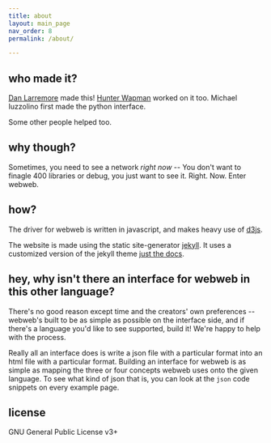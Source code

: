 ```yaml
---
title: about
layout: main_page
nav_order: 8
permalink: /about/

---
```


## who made it?

[Dan Larremore](http://danlarremore.com) made this! [Hunter Wapman](https://hneutr.github.io) worked on it too. Michael Iuzzolino first made the python interface.

Some other people helped too.

## why though?

Sometimes, you need to see a network _right now_ -- You don't want to finagle 400 libraries or debug, you just want to see it. Right. Now. Enter webweb.

## how?

The driver for webweb is written in javascript, and makes heavy use of [d3js](d3js.org).

The website is made using the static site-generator [jekyll](https://jekyllrb.com/). It uses a customized version of the jekyll theme [just the docs](https://pmarsceill.github.io/just-the-docs/).

## hey, why isn't there an interface for webweb in this other language?

There's no good reason except time and the creators' own preferences -- webweb's built to be as simple as possible on the interface side, and if there's a language you'd like to see supported, build it! We're happy to help with the process.

Really all an interface does is write a json file with a particular format into an html file with a particular format. Building an interface for webweb is as simple as mapping the three or four concepts webweb uses onto the given language. To see what kind of json that is, you can look at the `json` code snippets on every example page.

## license

GNU General Public License v3+
